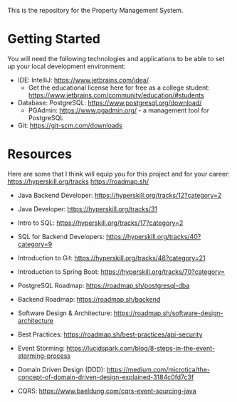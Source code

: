 This is the repository for the Property Management System.

# Getting Started
You will need the following technologies and applications to be able to set up your local development environment:
* IDE: IntelliJ: https://www.jetbrains.com/idea/
  * Get the educational license here for free as a college student: https://www.jetbrains.com/community/education/#students
* Database: PostgreSQL: https://www.postgresql.org/download/
  * PGAdmin: https://www.pgadmin.org/ - a management tool for PostgreSQL
* Git: https://git-scm.com/downloads

# Resources

Here are some that I think will equip you for this project and for your career:
https://hyperskill.org/tracks
https://roadmap.sh/

* Java Backend Developer: https://hyperskill.org/tracks/12?category=2

* Java Developer: https://hyperskill.org/tracks/31

* Intro to SQL: https://hyperskill.org/tracks/17?category=2

* SQL for Backend Developers: https://hyperskill.org/tracks/40?category=9

* Introduction to Git: https://hyperskill.org/tracks/48?category=21

* Introduction to Spring Boot: https://hyperskill.org/tracks/70?category=

* PostgreSQL Roadmap: https://roadmap.sh/postgresql-dba

* Backend Roadmap: https://roadmap.sh/backend

* Software Design & Architecture: https://roadmap.sh/software-design-architecture

* Best Practices: https://roadmap.sh/best-practices/api-security
* Event Storming: https://lucidspark.com/blog/8-steps-in-the-event-storming-process
* Domain Driven Design (DDD): https://medium.com/microtica/the-concept-of-domain-driven-design-explained-3184c0fd7c3f
* CQRS: https://www.baeldung.com/cqrs-event-sourcing-java
